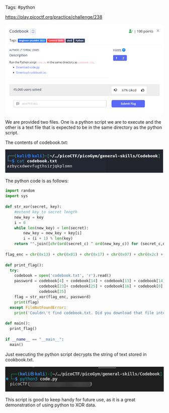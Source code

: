 Tags: #python 

https://play.picoctf.org/practice/challenge/238

![](../../../../_attachments/Pasted%20image%2020240425232047.png)

We are provided two files. One is a python script we are to execute and the other is a text file that is expected to be in the same directory as the python script.

The contents of codebook.txt:

![](../../../../_attachments/Pasted%20image%2020240425232317.png)

The python code is as follows:

``` python
import random
import sys

def str_xor(secret, key):
    #extend key to secret length
    new_key = key
    i = 0
    while len(new_key) < len(secret):
        new_key = new_key + key[i]
        i = (i + 1) % len(key)        
    return "".join([chr(ord(secret_c) ^ ord(new_key_c)) for (secret_c,new_key_c) in zip(secret,new_key)])

flag_enc = chr(0x13) + chr(0x01) + chr(0x17) + chr(0x07) + chr(0x2c) + chr(0x3a) + chr(0x2f) + chr(0x1a) + chr(0x0d) + chr(0x53) + chr(0x0c) + chr(0x47) + chr(0x0a) + chr(0x5f) + chr(0x5e) + chr(0x02) + chr(0x3e) + chr(0x5a) + chr(0x56) + chr(0x5d) + chr(0x45) + chr(0x5d) + chr(0x58) + chr(0x31) + chr(0x5e) + chr(0x05) + chr(0x5f) + chr(0x53) + chr(0x5a) + chr(0x10) + chr(0x5f) + chr(0x0e) + chr(0x13)

def print_flag():
  try:
    codebook = open('codebook.txt', 'r').read()
    password = codebook[4] + codebook[14] + codebook[13] + codebook[14] +\
               codebook[23]+ codebook[25] + codebook[16] + codebook[0]  +\
               codebook[25]
    flag = str_xor(flag_enc, password)
    print(flag)
  except FileNotFoundError:
    print('Couldn\'t find codebook.txt. Did you download that file into the same directory as this script?')

def main():
  print_flag()

if __name__ == "__main__":
  main()
```

Just executing the python script decrypts the string of text stored in cookbook.txt. 

![](../../../../_attachments/Pasted%20image%2020240425232623.png)

This script is good to keep handy for future use, as it is a great demonstration of using python to XOR data.